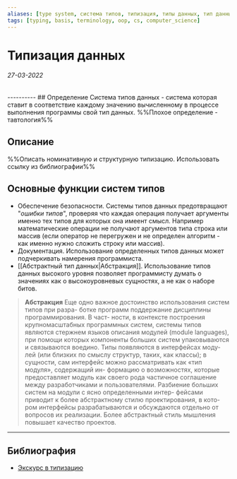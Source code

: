 ```yaml
---
aliases: [type system, система типов, типизация, типы данных, тип данных]
tags: [typing, basis, terminology, oop, cs, computer_science]
---
```

# Типизация  данных
<h6>27-03-2022</h6>
----------
## Определение
Система типов данных - система которая ставит в соответствие каждому значению вычисленному в процессе выполнения программы свой тип данных. %%Плохое определение - тавтология%%

## Описание

%%Описать номинативную и структурную типизацию. Использовать ссылку из библиографии%%

## Основные функции систем типов
- Обеспечение безопасности. Системы типов данных предотвращают "_ошибки типов_", проверяя что каждая операция получает аргументы именно тех типов для которых она имеент смысл. Например математические операции не получают аргументов типа строка или массив (если оператор не перегружен и не определен алгоритм - как именно нужно сложить строку или массив).
- Документация. Использование определенных типов данных может подчеркивать намерения программиста.
- [[Абстрактный тип данных|Абстракция]]. Использование типов данных высокого уровня позволяет программисту думать о значениях как о высокоуровневых сущностях, а не как о наборе битов.

>**Абстракция**
Еще одно важное достоинство использования систем типов при разра-
ботке программ  поддержание дисциплины программирования. В част-
ности, в контексте построения крупномасштабных программных систем,
системы типов являются стержнем языков описания модулей (module
languages), при помощи которых компоненты больших систем упаковываются и связываются воедино. Типы появляются в интерфейсах моду-
лей (или близких по смыслу структур, таких, как классы); в сущности,
сам интерфейс можно рассматривать как «тип модуля», содержащий ин-
формацию о возможностях, которые предоставляет модуль как своего
рода частичное соглашение между разработчиками и пользователями.
Разбиение больших систем на модули с ясно определенными интер-
фейсами приводит к более абстрактному стилю проектирования, в кото-
ром интерфейсы разрабатываются и обсуждаются отдельно от вопросов
их реализации. Более абстрактный стиль мышления повышает качество
проектов.

---
## Библиография
- [Экскурс в типизацию](https://nauchikus.gitlab.io/typescript-definitive-guide/book/contents/%D0%AD%D0%BA%D1%81%D0%BA%D1%83%D1%80%D1%81%20%D0%B2%20%D1%82%D0%B8%D0%BF%D0%B8%D0%B7%D0%B0%D1%86%D0%B8%D1%8E%20-%20%D0%A1%D0%BE%D0%B2%D0%BC%D0%B5%D1%81%D1%82%D0%B8%D0%BC%D0%BE%D1%81%D1%82%D1%8C%20%D1%82%D0%B8%D0%BF%D0%BE%D0%B2%20%D0%BD%D0%B0%20%D0%BE%D1%81%D0%BD%D0%BE%D0%B2%D0%B5%20%D0%B2%D0%B8%D0%B4%D0%B0%20%D1%82%D0%B8%D0%BF%D0%B8%D0%B7%D0%B0%D1%86%D0%B8%D0%B8.html#%D0%A1%D1%82%D1%80%D1%83%D0%BA%D1%82%D1%83%D1%80%D0%BD%D0%B0%D1%8F%20%D0%A2%D0%B8%D0%BF%D0%B8%D0%B7%D0%B0%D1%86%D0%B8%D1%8F%20(structural%20typing)) 
